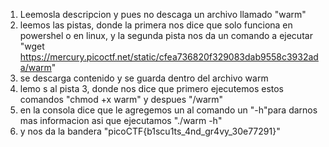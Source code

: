 1. Leemosla descripcion y pues no descaga un archivo llamado "warm"
2. leemos las pistas, donde la primera nos dice que solo funciona en powershel o en linux, y la segunda pista nos da un comando a ejecutar
    "wget https://mercury.picoctf.net/static/cfea736820f329083dab9558c3932ada/warm"
3. se descarga contenido y se guarda dentro del archivo warm
4. lemo s al pista 3, donde nos dice que primero ejecutemos estos comandos "chmod +x warm" y despues "/warm"
5. en la consola dice que le agregemos un al comando un "-h"para darnos mas informacion asi que ejecutamos "./warm -h"
6. y nos da la bandera "picoCTF{b1scu1ts_4nd_gr4vy_30e77291}"